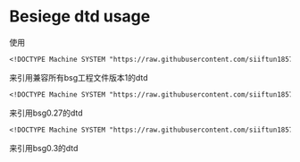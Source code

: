 # Besiege dtd usage
使用
```dtd
<!DOCTYPE Machine SYSTEM "https://raw.githubusercontent.com/siiftun1857/BesiegeMachineDTD/master/bsg_v1.dtd">
```
来引用兼容所有bsg工程文件版本1的dtd
```dtd
<!DOCTYPE Machine SYSTEM "https://raw.githubusercontent.com/siiftun1857/BesiegeMachineDTD/master/bsg_0.27.dtd">
```
来引用bsg0.27的dtd
```dtd
<!DOCTYPE Machine SYSTEM "https://raw.githubusercontent.com/siiftun1857/BesiegeMachineDTD/master/bsg_0.3.dtd">
```
来引用bsg0.3的dtd
